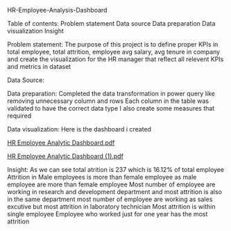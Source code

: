  HR-Employee-Analysis-Dashboard

 Table of contents:
 Problem statement
 Data source
 Data preparation 
 Data visualization
 Insight


Problem statement:
The purpose of this project is to define proper KPIs in total employee, total attrition, employee avg salary, avg tenure in company and create the visualization for the HR manager that reflect all relevent KPIs and metrics in dataset

Data Source: 

Data preparation:
Completed the data transformation in power query like removing unnecessary column and rows
Each column in the table was validated to have the correct data type
I also create some measures that required

Data visualization:
Here is the dashboard i created

[HR Employee Analytic Dashboard.pdf](https://github.com/Ananya-Foujdar05/HR-Employee-Analysis-Dashboard/files/12341287/HR.Employee.Analytic.Dashboard.pdf)

[HR Employee Analytic Dashboard (1).pdf](https://github.com/Ananya-Foujdar05/HR-Employee-Analysis-Dashboard/files/12341464/HR.Employee.Analytic.Dashboard.1.pdf)



Insight:
As we can see total atrition is 237 which is 16.12% of total employee
Attrition in Male employees is more than female employee as male employee are more than female employee
Most number of employee are working in research and development department and most attrition is also in the same department
most number of employee are working as sales excutive but most attrition in laboratory technician
Most attrition is within single employee
Employee who worked just for one year has the most attrition
